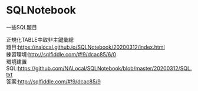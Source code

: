 # SQLNotebook
 一些SQL題目
 
正規化TABLE中取非主鍵彙總<br>
題目:https://nalocal.github.io/SQLNotebook/20200312/index.html <br>
練習環境:http://sqlfiddle.com/#!9/dcac85/6/0 <br>
環境建置SQL:https://github.com/NALocal/SQLNotebook/blob/master/20200312/SQL.txt <br>
答案:http://sqlfiddle.com/#!9/dcac85/9
